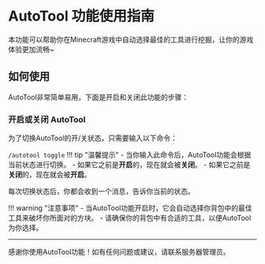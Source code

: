 # AutoTool 功能使用指南

本功能可以帮助你在Minecraft游戏中自动选择最佳的工具进行挖掘，让你的游戏体验更加流畅~

## 如何使用

AutoTool非常简单易用，下面是开启和关闭此功能的步骤：

### 开启或关闭 AutoTool

为了切换AutoTool的开/关状态，只需要输入以下命令：

`/autotool toggle`
!!! tip "温馨提示"
    - 当你输入此命令后，AutoTool功能会根据当前状态进行切换。
    - 如果它之前是**开启**的，现在就会被**关闭**。
    - 如果它之前是**关闭**的，现在就会被**开启**。

每次切换状态后，你都会收到一个消息，告诉你当前的状态。

!!! warning "注意事项"
    - 当AutoTool功能开启时，它会自动选择你背包中的最佳工具来破坏你所面对的方块。
    - 请确保你的背包中有合适的工具，以便AutoTool为你选择。

---

感谢你使用AutoTool功能！如有任何问题或建议，请联系服务器管理员。
